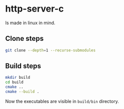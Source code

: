 # http-server-c

Is made in linux in mind.

## Clone steps
```bash
git clone --depth=1 --recurse-submodules

```

## Build steps
```bash
mkdir build
cd build
cmake ..
cmake --build .
```
Now the executables are visible in `build/bin` directory.
